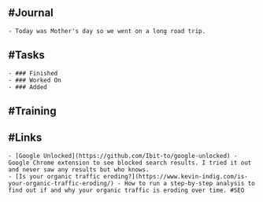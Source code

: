 ## #Journal
	- Today was Mother's day so we went on a long road trip.
## #Tasks
	- ### Finished
	- ### Worked On
	- ### Added
## #Training
## #Links
	- [Google Unlocked](https://github.com/Ibit-to/google-unlocked) - Google Chrome extension to see blocked search results. I tried it out and never saw any results but who knows.
	- [Is your organic traffic eroding?](https://www.kevin-indig.com/is-your-organic-traffic-eroding/) - How to run a step-by-step analysis to find out if and why your organic traffic is eroding over time. #SEO